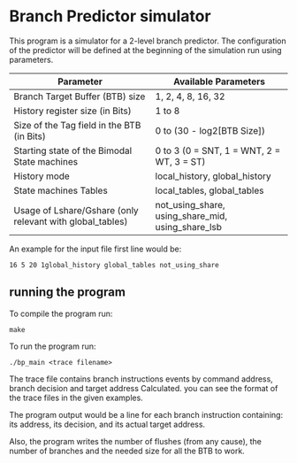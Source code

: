 # Branch Predictor simulator
This program is a simulator for a 2-level branch predictor. 
The configuration of the predictor will be defined at the beginning of the simulation run using parameters.


Parameter  | Available Parameters
------------- | -------------
Branch Target Buffer (BTB) size  | 1, 2, 4, 8, 16, 32
History register size (in Bits)  | 1 to 8
Size of the Tag field in the BTB (in Bits) | 0 to (30 - log2[BTB Size])
Starting state of the Bimodal State machines | 0 to 3 (0 = SNT, 1 = WNT, 2 = WT, 3 = ST)
History mode | local_history, global_history
State machines Tables | local_tables, global_tables
Usage of Lshare/Gshare (only relevant with global_tables) | not_using_share, using_share_mid, using_share_lsb

An example for the input file first line would be:
```
16 5 20 1global_history global_tables not_using_share
```

## running the program
To compile the program run:
```
make
```

To run the program run:
```
./bp_main <trace filename>
```

The trace file contains branch instructions events by command address, branch decision and target address Calculated.
you can see the format of the trace files in the given examples.


The program output would be a line for each branch instruction containing: 
its address, its decision, and its actual target address.

Also, the program writes the number of flushes (from any cause), the number of branches and the needed size for all the BTB to work.




